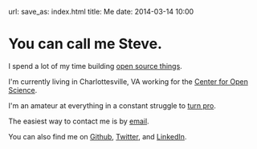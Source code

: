 url: 
save_as: index.html
title: Me
date: 2014-03-14 10:00

# You can call me Steve.

I spend a lot of my time building [open source things][github].

I'm currently living in Charlottesville, VA working for the [Center for Open Science][cos]. 

I'm an amateur at everything in a constant struggle to [turn pro]({filename}../2013-03-24-a-professional-reinvents-himself---pressfield.md).

The easiest way to contact me is by [email][email].

You can also find me on [Github][github], [Twitter][], and [LinkedIn][linkedin].


[email]: mailto:sloria1@gmail.com
[marlerlab]: http://psych.wisc.edu/marler/index.htm
[waisman]: http://brainimaging.waisman.wisc.edu/
[github]: http://www.github.com/sloria
[linkedin]: http://www.linkedin.com/in/sloria
[Twitter]: https://www.twitter.com/sloria1
[cos]: http://centerforopenscience.org/

